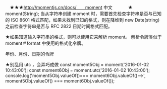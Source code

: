 
　★★★http://momentjs.cn/docs/　　moment 中文
　　　
★
moment(String);
当从字符串创建 moment 时，需要首先检查字符串是否与已知的 ISO 8601 格式匹配，如果未找到已知的格式，则在降维到 new Date(string) 之前检查字符串是否与 RFC 2822 日期时间格式匹配。

★如果知道输入字符串的格式，则可以使用它来解析 moment。
解析令牌类似于 moment＃format 中使用的格式化令牌。

年份、月份、日期的令牌

★别乱用 utc ，会弄巧成做
const moment5Obj = moment('2016-01-02 10:43:00');
const moment6Obj = moment.utc('2016-01-02 10:43:00');
console.log('moment5Obj.valueOf()=== moment6Obj.valueOf()-->', moment5Obj.valueOf() === moment6Obj.valueOf());